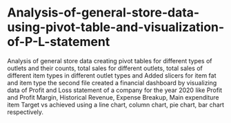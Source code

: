 # Analysis-of-general-store-data-using-pivot-table-and-visualization-of-P-L-statement

Analysis of general store data creating pivot tables for different types of outlets and their counts, total sales for different outlets, total sales of different item types in different outlet types and Added slicers for item fat and item type 
the second file created a financial dashboard by visualizing data of Profit and Loss statement of a company for the year 2020 like Profit and Profit Margin, Historical Revenue, Expense Breakup, Main expenditure item Target vs achieved using a line chart, column chart, pie chart, bar chart respectively.
